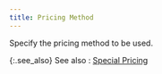```yaml
---
title: Pricing Method
---
```



Specify  the pricing method to be used.


{:.see_also}
See also
: [Special  Pricing](JavaScript:RelatedTopics1.Click())<!--Metadata type="DesignerControl" startspan
<object CLASSID="clsid:ADB880A6-D8FF-11CF-9377-00AA003B7A11"
	ID=RelatedTopics1
	TYPE="application/x-oleobject">
</object>-->

<object classid="clsid:ADB880A6-D8FF-11CF-9377-00AA003B7A11" id="RelatedTopics1" type="application/x-oleobject"> 
 <param name="Command" value="Related Topics">
<param name="Window" value="second">
<param name="Item1" value="Special Pricing;{{site.mi_chm}}/item-profile-details/item-pricing/discounts-and-special-pricing/special-pricing/special_pricing.html">
</object><!--Metadata type="DesignerControl" endspan-->
